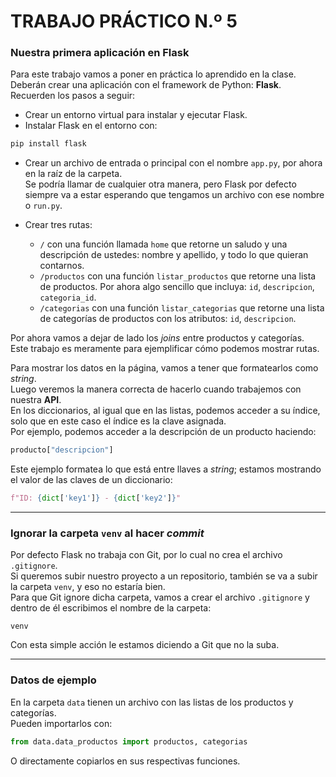# TRABAJO PRÁCTICO N.º 5

### Nuestra primera aplicación en Flask

Para este trabajo vamos a poner en práctica lo aprendido en la clase.  
Deberán crear una aplicación con el framework de Python: **Flask**.  
Recuerden los pasos a seguir:

- Crear un entorno virtual para instalar y ejecutar Flask.
- Instalar Flask en el entorno con:

```bash
pip install flask
```

- Crear un archivo de entrada o principal con el nombre `app.py`, por ahora en la raíz de la carpeta.  
  Se podría llamar de cualquier otra manera, pero Flask por defecto siempre va a estar esperando que tengamos un archivo con ese nombre o `run.py`.

- Crear tres rutas:  
    - `/` con una función llamada `home` que retorne un saludo y una descripción de ustedes: nombre y apellido, y todo lo que quieran contarnos.
    - `/productos` con una función `listar_productos` que retorne una lista de productos. Por ahora algo sencillo que incluya: `id`, `descripcion`, `categoria_id`.
    - `/categorias` con una función `listar_categorias` que retorne una lista de categorías de productos con los atributos: `id`, `descripcion`.

Por ahora vamos a dejar de lado los *joins* entre productos y categorías.  
Este trabajo es meramente para ejemplificar cómo podemos mostrar rutas.

Para mostrar los datos en la página, vamos a tener que formatearlos como *string*.  
Luego veremos la manera correcta de hacerlo cuando trabajemos con nuestra **API**.  
En los diccionarios, al igual que en las listas, podemos acceder a su índice, solo que en este caso el índice es la clave asignada.  
Por ejemplo, podemos acceder a la descripción de un producto haciendo:

```python
producto["descripcion"]
```

Este ejemplo formatea lo que está entre llaves a *string*; estamos mostrando el valor de las claves de un diccionario:

```python
f"ID: {dict['key1']} - {dict['key2']}"
```

---

### Ignorar la carpeta `venv` al hacer *commit*

Por defecto Flask no trabaja con Git, por lo cual no crea el archivo `.gitignore`.  
Si queremos subir nuestro proyecto a un repositorio, también se va a subir la carpeta `venv`, y eso no estaría bien.  
Para que Git ignore dicha carpeta, vamos a crear el archivo `.gitignore` y dentro de él escribimos el nombre de la carpeta:

```
venv
```

Con esta simple acción le estamos diciendo a Git que no la suba.

---

### Datos de ejemplo

En la carpeta `data` tienen un archivo con las listas de los productos y categorías.  
Pueden importarlos con:

```python
from data.data_productos import productos, categorias
```

O directamente copiarlos en sus respectivas funciones.

